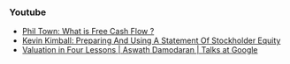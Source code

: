 ### Youtube

* [Phil Town: What is Free Cash Flow ?](https://www.youtube.com/watch?v=xxQcdk2LvbA)
* [Kevin Kimball: Preparing And Using A Statement Of Stockholder Equity](https://www.youtube.com/watch?v=prOITa8Ti7I)
* [Valuation in Four Lessons | Aswath Damodaran | Talks at Google](https://www.youtube.com/watch?v=Z5chrxMuBoo)
